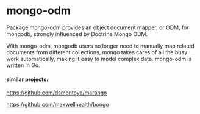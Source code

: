 mongo-odm
=========

Package mongo-odm provides an object document mapper, or ODM,
 for mongodb, strongly influenced by Doctrine Mongo ODM.

With mongo-odm, mongodb users no longer need to manually map related documents 
from different collections, mongo takes cares of all the busy work automatically,
making it easy to model complex data. mongo-odm is written in Go.


#### similar projects:

https://github.com/dsmontoya/marango

https://github.com/maxwellhealth/bongo